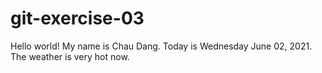 # git-exercise-03
Hello world! My name is Chau Dang. 
Today is Wednesday June 02, 2021. 
The weather is very hot now. 